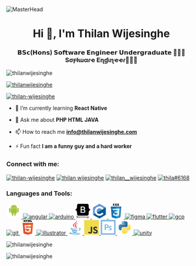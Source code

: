 ![MasterHead](https://qph.cf2.quoracdn.net/main-qimg-fa7b4bdc3b2f73e749e5c2c646d4ae13)
<h1 align="center">Hi 👋, I'm Thilan Wijesinghe</h1>
<h3 align="center">𝗕𝗦𝗰(𝗛𝗼𝗻𝘀) 𝗦𝗼𝗳𝘁𝘄𝗮𝗿𝗲 𝗘𝗻𝗴𝗶𝗻𝗲𝗲𝗿 𝗨𝗻𝗱𝗲𝗿𝗴𝗿𝗮𝗱𝘂𝗮𝘁𝗲 👨🏻‍🎓 Sσϝƚɯαɾҽ Eɳɠιɳҽҽɾ🧑🏼‍💻</h3>
<!-- <img aling="center" alt="Developer" width="900"   height="140" hi src="https://user-images.githubusercontent.com/69011963/137184767-79a13ec7-1bb3-4341-a6da-3a149c9c159a.gif">
 -->
<p align="left"> <img src="https://komarev.com/ghpvc/?username=thilanwijesinghe&label=Profile%20views&color=0e75b6&style=flat" alt="thilanwijesinghe" /> </p>

<p align="left"> <a href="https://github.com/ryo-ma/github-profile-trophy"><img src="https://github-profile-trophy.vercel.app/?username=thilanwijesinghe" alt="thilanwijesinghe" /></a> </p>

<p align="left"> <a href="https://www.linkedin.com/in/thilan-wijesinghe-8a1654260/" target="blank"><img src="https://encrypted-tbn0.gstatic.com/images?q=tbn:ANd9GcRCNxxjgRqXA-3YyS6sf4Uz3V-D46IcsEhL9dgZpXGzXimWIjOQ2eODj54BtCCMsu0gkIY&usqp=CAU" alt="thilan-wijesinghe" /></a> </p>

- 🌱 I’m currently learning **React Native**

- 💬 Ask me about **PHP HTML JAVA**

- 📫 How to reach me **info@thilanwijesinghe.com**

- ⚡ Fun fact **I am a funny guy and a hard worker**

<h3 align="left">Connect with me:</h3>
<p align="left">
<a href="https://www.linkedin.com/in/thilan-wijesinghe-8a1654260/" target="blank"><img align="center" src="https://encrypted-tbn0.gstatic.com/images?q=tbn:ANd9GcRCNxxjgRqXA-3YyS6sf4Uz3V-D46IcsEhL9dgZpXGzXimWIjOQ2eODj54BtCCMsu0gkIY&usqp=CAU" alt="thilan-wijesinghe" height="30" width="35" /></a>
<a href="https://fb.com/thilan wijesinghe" target="blank"><img align="center" src="https://raw.githubusercontent.com/rahuldkjain/github-profile-readme-generator/master/src/images/icons/Social/facebook.svg" alt="thilan wijesinghe" height="30" width="40" /></a>
<a href="https://instagram.com/thilan__wijesinghe" target="blank"><img align="center" src="https://raw.githubusercontent.com/rahuldkjain/github-profile-readme-generator/master/src/images/icons/Social/instagram.svg" alt="thilan__wijesinghe" height="30" width="40" /></a>
<a href="https://discord.gg/thila#6168" target="blank"><img align="center" src="https://raw.githubusercontent.com/rahuldkjain/github-profile-readme-generator/master/src/images/icons/Social/discord.svg" alt="thila#6168" height="30" width="40" /></a>
</p>

<h3 align="left">Languages and Tools:</h3>
<p align="left"> <a href="https://developer.android.com" target="_blank" rel="noreferrer"> 
<img src="https://raw.githubusercontent.com/devicons/devicon/master/icons/android/android-original-wordmark.svg" alt="android" width="40" height="40"/>
</a> <a href="https://angular.io" target="_blank" rel="noreferrer"> 
<img src="https://angular.io/assets/images/logos/angular/angular.svg" alt="angular" width="40" height="40"/>
</a> <a href="https://www.arduino.cc/" target="_blank" rel="noreferrer">
<img src="https://cdn.worldvectorlogo.com/logos/arduino-1.svg" alt="arduino" width="40" height="40"/> 
</a> <a href="https://getbootstrap.com" target="_blank" rel="noreferrer">
<img src="https://raw.githubusercontent.com/devicons/devicon/master/icons/bootstrap/bootstrap-plain-wordmark.svg" alt="bootstrap" width="40" height="40"/ </a> <a href="https://www.cprogramming.com/" target="_blank" rel="noreferrer"> 
<img src="https://raw.githubusercontent.com/devicons/devicon/master/icons/c/c-original.svg" alt="c" width="40" height="40"/> </a> <a href="https://www.w3schools.com/css/" target="_blank" rel="noreferrer"> 
<img src="https://raw.githubusercontent.com/devicons/devicon/master/icons/css3/css3-original-wordmark.svg" alt="css3" width="40" height="40"/> </a> <a href="https://www.figma.com/" target="_blank" rel="noreferrer"> 
<img src="https://www.vectorlogo.zone/logos/figma/figma-icon.svg" alt="figma" width="40" height="40"/> </a> <a href="https://flutter.dev" target="_blank" rel="noreferrer"> 
<img src="https://www.vectorlogo.zone/logos/flutterio/flutterio-icon.svg" alt="flutter" width="40" height="40"/> </a> <a href="https://cloud.google.com" target="_blank" rel="noreferrer">
<img src="https://www.vectorlogo.zone/logos/google_cloud/google_cloud-icon.svg" alt="gcp" width="40" height="40"/> </a> <a href="https://git-scm.com/" target="_blank" rel="noreferrer"> 
<img src="https://www.vectorlogo.zone/logos/git-scm/git-scm-icon.svg" alt="git" width="40" height="40"/> </a> <a href="https://www.w3.org/html/" target="_blank" rel="noreferrer">
<img src="https://raw.githubusercontent.com/devicons/devicon/master/icons/html5/html5-original-wordmark.svg" alt="html5" width="40" height="40"/> </a> <a href="https://www.adobe.com/in/products/illustrator.html" target="_blank" rel="noreferrer"> 
<img src="https://www.vectorlogo.zone/logos/adobe_illustrator/adobe_illustrator-icon.svg" alt="illustrator" width="40" height="40"/> </a> <a href="https://www.java.com" target="_blank" rel="noreferrer"> 
<img src="https://raw.githubusercontent.com/devicons/devicon/master/icons/java/java-original.svg" alt="java" width="40" height="40"/> </a> <a href="https://developer.mozilla.org/en-US/docs/Web/JavaScript" target="_blank" rel="noreferrer">
<img src="https://raw.githubusercontent.com/devicons/devicon/master/icons/javascript/javascript-original.svg" alt="javascript" width="40" height="40"/> </a> <a href="https://www.mysql.com/" target="_blank" rel="noreferrer"> 
<!-- <img src="https://raw.githubusercontent.com/devicons/devicon/master/icons/mysql/mysql-original-wordmark.svg" alt="mysql" width="40" height="40"/> </a> <a href="https://www.nginx.com" target="_blank" rel="noreferrer">  -->
<!-- <img src="https://raw.githubusercontent.com/devicons/devicon/master/icons/nginx/nginx-original.svg" alt="nginx" width="40" height="40"/> </a> <a href="https://www.oracle.com/" target="_blank" rel="noreferrer">
<img src="https://raw.githubusercontent.com/devicons/devicon/master/icons/oracle/oracle-original.svg" alt="oracle" width="40" height="40"/> </a> <a href="https://www.photoshop.com/en" target="_blank" rel="noreferrer">  -->
<img src="https://raw.githubusercontent.com/devicons/devicon/master/icons/photoshop/photoshop-line.svg" alt="photoshop" width="40" height="40"/> </a> <a href="https://www.php.net" target="_blank" rel="noreferrer">
<!-- <img src="https://raw.githubusercontent.com/devicons/devicon/master/icons/php/php-original.svg" alt="php" width="40" height="40"/> </a> <a href="https://postman.com" target="_blank" rel="noreferrer">  -->
<!-- <img src="https://www.vectorlogo.zone/logos/getpostman/getpostman-icon.svg" alt="postman" width="40" height="40"/> </a> <a href="https://www.python.org" target="_blank" rel="noreferrer">  -->
<img src="https://raw.githubusercontent.com/devicons/devicon/master/icons/python/python-original.svg" alt="python" width="40" height="40"/> </a> <a href="https://reactjs.org/" target="_blank" rel="noreferrer"> 
<!-- <img src="https://raw.githubusercontent.com/devicons/devicon/master/icons/react/react-original-wordmark.svg" alt="react" width="40" height="40"/> </a> <a href="https://unity.com/" target="_blank" rel="noreferrer"> -->
<img src="https://www.vectorlogo.zone/logos/unity3d/unity3d-icon.svg" alt="unity" width="40" height="40"/> </a> </p>

<p><img align="" width="900"  height="140" src="https://github-readme-stats.vercel.app/api/top-langs?username=thilanwijesinghe&show_icons=true&locale=en&layout=compact" alt="thilanwijesinghe" /></p>

<!--<p>&nbsp;<img align="" width="900"  src="https://github-readme-stats.vercel.app/api?username=thilanwijesinghe&show_icons=true&locale=en" alt="thilanwijesinghe" /></p>-->

<p><img align=""  width="900"  height="140" src="https://github-readme-streak-stats.herokuapp.com/?user=thilanwijesinghe&" alt="thilanwijesinghe" /></p>
